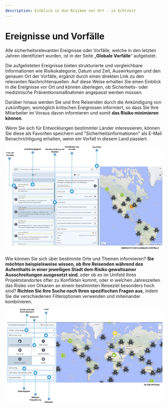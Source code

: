```yaml
---
description: Einblick in die Risiken vor Ort - in Echtzeit
---
```


# Ereignisse und Vorfälle

Alle sicherheitsrelevanten Ereignisse oder Vorfälle, welche in den letzten Jahren identifiziert wurden, ist in der Seite „**Globale Vorfälle**“ aufgelistet.

Die aufgelisteten Ereignisse bieten strukturierte und vergleichbare Informationen wie Risikokategorie, Datum und Zeit, Auswirkungen und den genauen Ort der Vorfälle, ergänzt durch einen direkten Link zu den relevanten Nachrichtenquellen. Auf diese Weise erhalten Sie einen Einblick in die Ereignisse vor Ort und können überlegen, ob Sicherheits- oder medizinische Präventionsmaßnahmen angepasst werden müssen.

Darüber hinaus werden Sie und Ihre Reisenden durch die Ankündigung von zukünftigen, womöglich kritischen Ereignissen informiert, so dass Sie Ihre Mitarbeiter im Voraus davon informieren und somit **das Risiko minimieren können**.

Wenn Sie sich für Entwicklungen bestimmter Länder interessieren, können Sie diese als Favoriten speichern und "Sicherheitsinformationen" als E-Mail Benachrichtigung erhalten, wenn ein Vorfall in diesem Land passiert.

![](../.gitbook/assets/gv_img01.JPG)

Wie können Sie sich über bestimmte Orte und Themen informieren? **Sie möchten beispielsweise wissen, ob Ihre Reisenden während des Aufenthalts in einer jeweiligen Stadt dem Risiko gewaltsamer Ausschreitungen ausgesetzt sind**, oder ob es im Umfeld Ihres Projektstandortes öfter zu Konflikten kommt, oder in welchen Jahreszeiten das Risiko von Orkanen an einem bestimmten Reiseziel besonders hoch sind? **Richten Sie Ihre Suche nach Ihren spezifischen Fragen aus**, indem Sie die verschiedenen Filteroptionen verwenden und miteinander kombinieren.

![](../.gitbook/assets/gv_img02.JPG)

